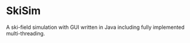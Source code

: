 # SkiSim
A ski-field simulation with GUI written in Java including fully implemented multi-threading.
